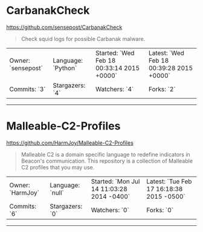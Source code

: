 # CarbanakCheck

https://github.com/sensepost/CarbanakCheck
<blockquote>
Check squid logs for possible Carbanak malware.
</blockquote>

<table>
<tr><td>Owner: `sensepost`</td>
    <td>Language: `Python`</td>
    <td>Started: `Wed Feb 18 00:33:14 2015 +0000`</td>
    <td>Latest: `Wed Feb 18 00:39:28 2015 +0000`</td></tr>
<tr><td>Commits: `3`</td>
    <td>Stargazers: `4`</td>
    <td>Watchers: `4`</td>
    <td>Forks: `2`</td></tr>
</table>

---

# Malleable-C2-Profiles

https://github.com/HarmJoy/Malleable-C2-Profiles
<blockquote>
Malleable C2 is a domain specific language to redefine indicators in Beacon's communication. This repository is a collection of Malleable C2 profiles that you may use.
</blockquote>

<table>
<tr><td>Owner: `HarmJoy`</td>
    <td>Language: `null`</td>
    <td>Started: `Mon Jul 14 11:03:28 2014 -0400`</td>
    <td>Latest: `Tue Feb 17 16:18:38 2015 -0500`</td></tr>
<tr><td>Commits: `6`</td>
    <td>Stargazers: `0`</td>
    <td>Watchers: `0`</td>
    <td>Forks: `0`</td></tr>
</table>

---

